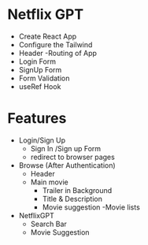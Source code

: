





# Netflix GPT
- Create React App
- Configure the Tailwind
- Header
-Routing of App
- Login Form
- SignUp Form
- Form Validation
- useRef Hook



# Features
- Login/Sign Up
    - Sign In /Sign up Form
    - redirect to browser pages
- Browse (After Authentication)
    - Header
    - Main movie
        - Trailer in Background
        - Title & Description
        - Movie suggestion
            -Movie lists
- NetflixGPT
    - Search Bar
    - Movie Suggestion

